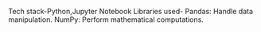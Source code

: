 Tech stack-Python,Jupyter Notebook
Libraries used-
Pandas: Handle data manipulation.
NumPy: Perform mathematical computations.
